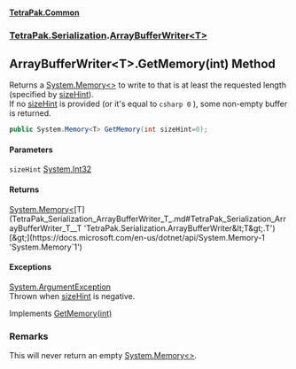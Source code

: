 #### [TetraPak.Common](index.md 'index')
### [TetraPak.Serialization](TetraPak_Serialization.md 'TetraPak.Serialization').[ArrayBufferWriter&lt;T&gt;](TetraPak_Serialization_ArrayBufferWriter_T_.md 'TetraPak.Serialization.ArrayBufferWriter&lt;T&gt;')
## ArrayBufferWriter&lt;T&gt;.GetMemory(int) Method
Returns a [System.Memory&lt;&gt;](https://docs.microsoft.com/en-us/dotnet/api/System.Memory-1 'System.Memory`1') to write to that is at least the requested length (specified by [sizeHint](TetraPak_Serialization_ArrayBufferWriter_T__GetMemory(int).md#TetraPak_Serialization_ArrayBufferWriter_T__GetMemory(int)_sizeHint 'TetraPak.Serialization.ArrayBufferWriter&lt;T&gt;.GetMemory(int).sizeHint')).  
If no [sizeHint](TetraPak_Serialization_ArrayBufferWriter_T__GetMemory(int).md#TetraPak_Serialization_ArrayBufferWriter_T__GetMemory(int)_sizeHint 'TetraPak.Serialization.ArrayBufferWriter&lt;T&gt;.GetMemory(int).sizeHint') is provided (or it's equal to ```csharp
0```
), some non-empty buffer is returned.  
```csharp
public System.Memory<T> GetMemory(int sizeHint=0);
```
#### Parameters
<a name='TetraPak_Serialization_ArrayBufferWriter_T__GetMemory(int)_sizeHint'></a>
`sizeHint` [System.Int32](https://docs.microsoft.com/en-us/dotnet/api/System.Int32 'System.Int32')  
  
#### Returns
[System.Memory&lt;](https://docs.microsoft.com/en-us/dotnet/api/System.Memory-1 'System.Memory`1')[T](TetraPak_Serialization_ArrayBufferWriter_T_.md#TetraPak_Serialization_ArrayBufferWriter_T__T 'TetraPak.Serialization.ArrayBufferWriter&lt;T&gt;.T')[&gt;](https://docs.microsoft.com/en-us/dotnet/api/System.Memory-1 'System.Memory`1')  
#### Exceptions
[System.ArgumentException](https://docs.microsoft.com/en-us/dotnet/api/System.ArgumentException 'System.ArgumentException')  
Thrown when [sizeHint](TetraPak_Serialization_ArrayBufferWriter_T__GetMemory(int).md#TetraPak_Serialization_ArrayBufferWriter_T__GetMemory(int)_sizeHint 'TetraPak.Serialization.ArrayBufferWriter&lt;T&gt;.GetMemory(int).sizeHint') is negative.  

Implements [GetMemory(int)](https://docs.microsoft.com/en-us/dotnet/api/System.Buffers.IBufferWriter-1.GetMemory#System_Buffers_IBufferWriter_1_GetMemory_System_Int32_ 'System.Buffers.IBufferWriter`1.GetMemory(System.Int32)')  
### Remarks
This will never return an empty [System.Memory&lt;&gt;](https://docs.microsoft.com/en-us/dotnet/api/System.Memory-1 'System.Memory`1').  
